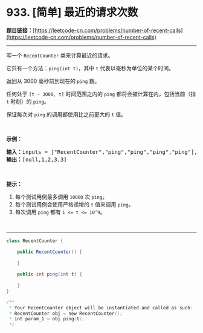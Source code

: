 # 933. [简单] 最近的请求次数

**题目链接：**[https://leetcode-cn.com/problems/number-of-recent-calls](https://leetcode-cn.com/problems/number-of-recent-calls)

---

<div class="content__1Y2H">
 <div class="notranslate">
  <p>写一个&nbsp;<code>RecentCounter</code>&nbsp;类来计算最近的请求。</p> 
  <p>它只有一个方法：<code>ping(int t)</code>，其中&nbsp;<code>t</code>&nbsp;代表以毫秒为单位的某个时间。</p> 
  <p>返回从 3000 毫秒前到现在的&nbsp;<code>ping</code>&nbsp;数。</p> 
  <p>任何处于&nbsp;<code>[t - 3000, t]</code>&nbsp;时间范围之内的 <code>ping</code>&nbsp;都将会被计算在内，包括当前（指 <code>t</code>&nbsp;时刻）的 <code>ping</code>。</p> 
  <p>保证每次对 <code>ping</code> 的调用都使用比之前更大的 <code>t</code> 值。</p> 
  <p>&nbsp;</p> 
  <p><strong>示例：</strong></p> 
  <pre class="language-text"><strong>输入：</strong>inputs = ["RecentCounter","ping","ping","ping","ping"], inputs = [[],[1],[100],[3001],[3002]]
<strong>输出：</strong>[null,1,2,3,3]</pre> 
  <p>&nbsp;</p> 
  <p><strong>提示：</strong></p> 
  <ol> 
   <li>每个测试用例最多调用&nbsp;<code>10000</code>&nbsp;次&nbsp;<code>ping</code>。</li> 
   <li>每个测试用例会使用严格递增的 <code>t</code> 值来调用&nbsp;<code>ping</code>。</li> 
   <li>每次调用 <code>ping</code>&nbsp;都有&nbsp;<code>1 &lt;= t &lt;= 10^9</code>。</li> 
  </ol> 
  <p>&nbsp;</p> 
 </div>
</div>

---

```java
class RecentCounter {

    public RecentCounter() {
        
    }
    
    public int ping(int t) {
        
    }
}

/**
 * Your RecentCounter object will be instantiated and called as such:
 * RecentCounter obj = new RecentCounter();
 * int param_1 = obj.ping(t);
 */
```